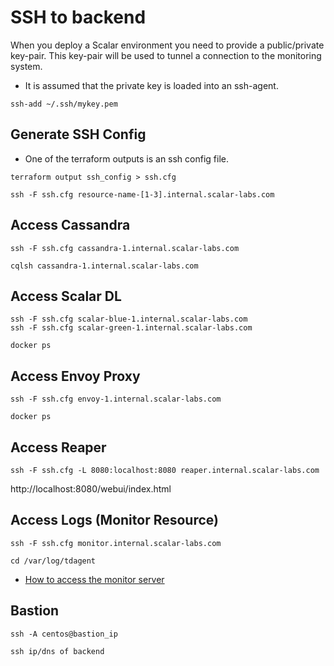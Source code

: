 # SSH to backend
When you deploy a Scalar environment you need to provide a public/private key-pair. This key-pair will be used to tunnel a connection to the monitoring system.

* It is assumed that the private key is loaded into an ssh-agent.
```
ssh-add ~/.ssh/mykey.pem
```

## Generate SSH Config
* One of the terraform outputs is an ssh config file.

```
terraform output ssh_config > ssh.cfg

ssh -F ssh.cfg resource-name-[1-3].internal.scalar-labs.com
```

## Access Cassandra
```
ssh -F ssh.cfg cassandra-1.internal.scalar-labs.com

cqlsh cassandra-1.internal.scalar-labs.com
```

## Access Scalar DL
```
ssh -F ssh.cfg scalar-blue-1.internal.scalar-labs.com
ssh -F ssh.cfg scalar-green-1.internal.scalar-labs.com

docker ps
```

## Access Envoy Proxy
```
ssh -F ssh.cfg envoy-1.internal.scalar-labs.com

docker ps
```

## Access Reaper
```
ssh -F ssh.cfg -L 8080:localhost:8080 reaper.internal.scalar-labs.com
```

http://localhost:8080/webui/index.html

## Access Logs (Monitor Resource)
```
ssh -F ssh.cfg monitor.internal.scalar-labs.com

cd /var/log/tdagent
```

* [How to access the monitor server](./MonitorGuide.md)

## Bastion
```
ssh -A centos@bastion_ip

ssh ip/dns of backend
```

